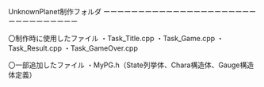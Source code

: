 UnknownPlanet制作フォルダ
ーーーーーーーーーーーーーーーーーーーーーーーーーーーーーーーー

〇制作時に使用したファイル
	・Task_Title.cpp
	・Task_Game.cpp
	・Task_Result.cpp
	・Task_GameOver.cpp
	
〇一部追加したファイル
	・MyPG.h（State列挙体、Chara構造体、Gauge構造体定義）

